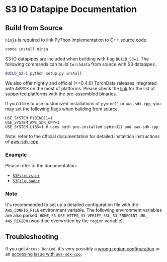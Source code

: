 # S3 IO Datapipe Documentation

## Build from Source

`ninja` is required to link PyThon implementation to C++ source code.

```bash
conda install ninja
```

S3 IO datapipes are included when building with flag `BUILD_S3=1`. The following commands can build `torchdata` from
source with S3 datapipes.

```bash
BUILD_S3=1 python setup.py install
```

We also offer nightly and official (>=0.4.0) TorchData releases integrated with `AWSSDK` on the most of platforms.
Please check the [link](https://github.com/pytorch/data/tree/main/packaging#awssdk) for the list of supported platforms
with the pre-assembled binaries.

If you'd like to use customized installations of `pybind11` or `aws-sdk-cpp`, you may set the following flags when
building from source.

```
USE_SYSTEM_PYBIND11=1
USE_SYSTEM_AWS_SDK_CPP=1
USE_SYSTEM_LIBS=1 # uses both pre-installed pybind11 and aws-sdk-cpp
```

Note: refer to the official documentation for detailed installtion instructions of
[aws-sdk-cpp](https://github.com/aws/aws-sdk-cpp).

### Example

Please refer to the documentation:

- [`S3FileLister`](https://pytorch.org/data/main/generated/torchdata.datapipes.iter.S3FileLister.html#s3filelister)
- [`S3FileLoader`](https://pytorch.org/data/main/generated/torchdata.datapipes.iter.S3FileLoader.html#s3fileloader)

### Note

It's recommended to set up a detailed configuration file with the `AWS_CONFIG_FILE` environment variable. The following
environment variables are also parsed: `HOME`, `S3_USE_HTTPS`, `S3_VERIFY_SSL`, `S3_ENDPOINT_URL`, `AWS_REGION` (would
be overwritten by the `region` variable).

## Troubleshooting

If you get `Access Denied`, it's very possibly a
[wrong region configuration](https://github.com/aws/aws-sdk-cpp/issues/1211) or an
[accessing issue with `aws-sdk-cpp`](https://aws.amazon.com/premiumsupport/knowledge-center/s3-access-denied-aws-sdk/).
